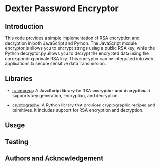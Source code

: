 # Dexter Password Encryptor
## Introduction
This code provides a simple implementation of RSA encryption and decryption in both JavaScript and Python. The JavaScript module encryptor.js allows you to encrypt strings using a public RSA key, while the Python decryptor.py allows you to decrypt the encrypted data using the corresponding private RSA key. This encryptor can be integrated into web applications to secure sensitive data transmission.

## Libraries
- [js-encrypt](https://www.npmjs.com/package/jsencrypt):
A JavaScript library for RSA encryption and decryption. It supports key generation, encryption, and decryption.

- [cryptography](https://cryptography.io/en/latest/):
A Python library that provides cryptographic recipes and primitives. It includes support for RSA encryption and decryption.

## Usage

## Testing 

## Authors and Acknowledgement

